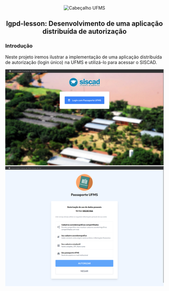 <div align="center">

<img alt="Cabeçalho UFMS" src="https://raw.githubusercontent.com/nes-facom/templates/main/.assets/cabecalho_docs.png" />

## lgpd-lesson: Desenvolvimento de uma aplicação distribuída de autorização

</div>

### Introdução

Neste projeto iremos ilustrar a implementação de uma aplicação distribuída de autorização (login único) na UFMS e utilizá-lo para acessar o SISCAD.

![SISCAD SSO](./.assets/siscad_sso.png)
![PASSPORT SSO](./.assets/./passport_sso.png)

